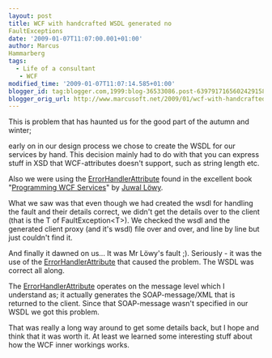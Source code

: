 ```yaml
---
layout: post
title: WCF with handcrafted WSDL generated no
FaultExceptions
date: '2009-01-07T11:07:00.001+01:00'
author: Marcus
Hammarberg
tags:
  - Life of a consultant
   - WCF
modified_time: '2009-01-07T11:07:14.585+01:00'
blogger_id: tag:blogger.com,1999:blog-36533086.post-6397917165602429158
blogger_orig_url: http://www.marcusoft.net/2009/01/wcf-with-handcrafted-wsdl-generated-no.html
---
```



This is problem that has haunted us for the good part of the autumn and
winter;

early on in our design process we chose to create the WSDL for our
services by hand. This decision mainly had to do with that you can
express stuff in XSD that WCF-attributes doesn't support, such as string
length etc.

Also we were using the <a
href="http://www.idesign.net/idesign/DesktopDefault.aspx?tabindex=5&amp;tabid=11#Faults"
target="_blank">ErrorHandlerAttribute</a> found in the excellent book
"<a
href="http://www.amazon.co.uk/Programming-WCF-Services-Juval-Lowy/dp/0596526997"
target="_blank">Programming WCF Services</a>" by
<a href="http://www.oreillynet.com/pub/au/741" target="_blank">Juwal
Löwy</a>.

What we saw was that even though we had created the wsdl for handling
the fault and their details correct, we didn't get the details over to
the client (that is the T of FaultException\<T\>). We checked the wsdl
and the generated client proxy (and it's wsdl) file over and over, and
line by line but just couldn't find it.

And finally it dawned on us... It was Mr Löwy's fault ;). Seriously - it
was the use of the <a
href="http://www.idesign.net/idesign/DesktopDefault.aspx?tabindex=5&amp;tabid=11#Faults"
target="_blank">ErrorHandlerAttribute</a> that caused the problem. The
WSDL was correct all along.

The <a
href="http://www.idesign.net/idesign/DesktopDefault.aspx?tabindex=5&amp;tabid=11#Faults"
target="_blank">ErrorHandlerAttribute</a> operates on the message level
which I understand as; it actually generates the SOAP-message/XML that
is returned to the client. Since that SOAP-message wasn't specified in
our WSDL we got this problem.

That was really a long way around to get some details back, but I hope
and think that it was worth it. At least we learned some interesting
stuff about how the WCF inner workings works.
